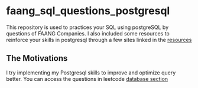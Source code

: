# faang_sql_questions_postgresql
This repository is used to practices your SQL using postgreSQL by questions of FAANG Companies. I also included some resources to reinforce your skills in postgresql through a few sites linked in the [resources](https://github.com/naiborhujosua/faang_sql_questions_postgresql/tree/main/resources)


## The Motivations 
I try implementing my Postgresql skills to improve and optimize query better.
You can access the questions in leetcode [database section](https://leetcode.com/problemset/database/)
